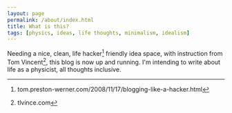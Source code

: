 ```yaml
---
layout: page
permalink: /about/index.html
title: What is this?
tags: [physics, ideas, life thoughts, minimalism, idealism]
---
```


Needing a nice, clean, life hacker[^1] friendly idea space, with instruction from Tom Vincent[^2], this blog is now up and running. I'm intending to write about life as a physicist, all thoughts inclusive.

[^1]: tom.preston-werner.com/2008/11/17/blogging-like-a-hacker.html
[^2]: tlvince.com

